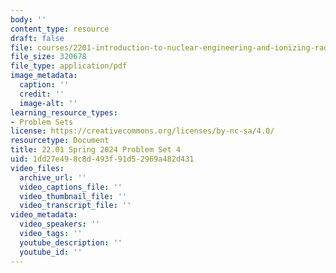 ```yaml
---
body: ''
content_type: resource
draft: false
file: courses/2201-introduction-to-nuclear-engineering-and-ionizing-radiation/mit22_01_s24_pset4.pdf
file_size: 320678
file_type: application/pdf
image_metadata:
  caption: ''
  credit: ''
  image-alt: ''
learning_resource_types:
- Problem Sets
license: https://creativecommons.org/licenses/by-nc-sa/4.0/
resourcetype: Document
title: 22.01 Spring 2024 Problem Set 4
uid: 1dd27e49-8c8d-493f-91d5-2969a482d431
video_files:
  archive_url: ''
  video_captions_file: ''
  video_thumbnail_file: ''
  video_transcript_file: ''
video_metadata:
  video_speakers: ''
  video_tags: ''
  youtube_description: ''
  youtube_id: ''
---
```

